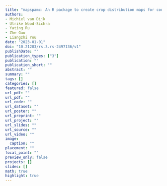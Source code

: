 ```yaml
---
title: "mapspamc: An R package to create crop distribution maps for country studies using a downscaling approach"
authors: 
- Michiel van Dijk
- Ulrike Wood-Sichra
- Yating Ru
- Zhe Guo
- Liangzhi You
date: "2023-01-01"
doi: "10.21203/rs.3.rs-2497136/v1"
publishDate: ""
publication_types: ["3"]
publication: ""
publication_short: ""
abstract: ""
summary: ""
tags: []
categories: []
featured: false
url_pdf: ""
url_pdf: ""
url_code: ""
url_dataset: ""
url_poster: ""
url_preprint: ""
url_project: ""
url_slides: ""
url_source: ""
url_video: ""
image: 
  caption: ""
placement: ""
focal_point: ""
preview_only: false
projects: []
slides: []
math: true
highlight: true
---
```

